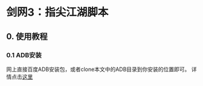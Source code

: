 # 剑网3：指尖江湖脚本
## 0. 使用教程
### 0.1 ADB安装
网上直接百度ADB安装包，或者clone本文中的ADB目录到你安装的位置即可。
详情点击[这里](https://jingyan.baidu.com/article/22fe7cedf67e353002617f25.html)
